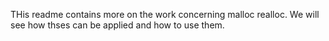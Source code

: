 THis readme contains more on the work concerning malloc realloc. We will see how thses can be applied and how to use them.
